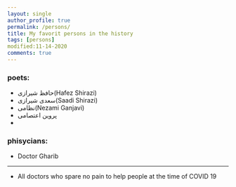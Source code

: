 ```yaml
---
layout: single
author_profile: true
permalink: /persons/
title: My favorit persons in the history
tags: [persons]
modified:11-14-2020
comments: true
---
```


### poets:
* حافظ شیرازی(Hafez Shirazi)
* سعدی شیرازی(Saadi Shirazi)
* نظامی(Nezami Ganjavi)
* پروین اعتصامی
*    

### phisycians:
* Doctor Gharib
---
* All doctors who spare no pain to help people at the time of COVID 19